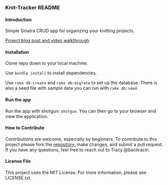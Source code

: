 ### Knit-Tracker README
#### Introduction

Simple Sinatra CRUD app for organizing your knitting projects. 

[Project blog post and video walkthrough](http://www.tracyctran.com/code/2016/03/15/knit-tracker-sinatra-assessment/)

#### Installation

Clone repo down to your local machine. 

Use `bundle install` to install dependencies. 

Use `rake db:create` and `rake db:migrate` to set up the database. There is also a seed file with sample data you can run with `rake db:seed`.


#### Run the app

Run the app with shotgun: `shotgun`. You can then go to your browser and view the application.

#### How to Contribute

Contributions are welcome, especially by beginners. To contribute to this project please fork the [repository](https://github.com/bacitracin/knit-tracker), make changes, and submit a pull request. If you have any questions, feel free to reach out to Tracy @bacitracin. 

#### License File

This project uses the MIT License. For more information, please see LICENSE.txt.
